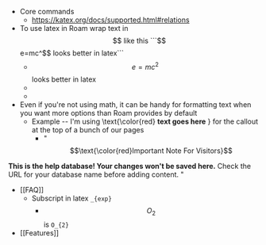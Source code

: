 - Core commands
    - https://katex.org/docs/supported.html#relations
- To use latex in Roam wrap text in $$ like this ```$$e=mc^$$ looks better in latex```
    - $$e=mc^2$$ looks better in latex
    - 
    - 
- Even if you're not using math, it can be handy for formatting text when you want more options than Roam provides by default
    - Example -- I'm using \text{\color{red} __text goes here__ } for the callout at the top of a bunch of our pages
        - "$$\text{\color{red}Important Note For Visitors}$$ 

**This is the help database! Your changes won't be saved here.** 
Check the URL for your database name before adding content. "
- [[FAQ]]
    - Subscript in latex `_{exp}`
        - $$O_{2}$$ is `O_{2}`
- [[Features]]
